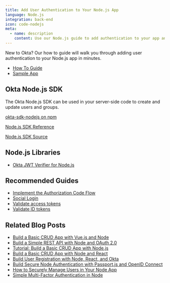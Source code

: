 ```yaml
---
title: Add User Authentication to Your Node.js App
language: Node.js
integration: back-end
icon: code-nodejs
meta:
  - name: description
    content: Use our Node.js guide to add authentication to your app and our Node.js SDK to create and update users and groups.
---
```


New to Okta? Our how to guide will walk you through adding user authentication to your Node.js app in minutes.

<ul class='language-ctas'>
	<li>
		<a href='/docs/guides/sign-into-web-app/nodeexpress/before-you-begin/' class='Button--blueDarkOutline' data-proofer-ignore>
			<span>How To Guide</span>
		</a>
	</li>
	<li>
		<a href='https://github.com/okta/samples-nodejs-express-4' class='Button--blueDarkOutline' data-proofer-ignore>
			<span>Sample App</span>
		</a>
	</li>
</ul>


## Okta Node.js SDK

The Okta Node.js SDK can be used in your server-side code to create and update users and groups.

<a href='https://www.npmjs.com/package/@okta/okta-sdk-nodejs' class="language-reference">
	<span class='icon download-16'></span> <span>okta-sdk-nodejs on npm</span>
</a>

<p class="language-reference">
	<a href='https://developer.okta.com/okta-sdk-nodejs/jsdocs/' class="language-reference">
		<span class='icon expression-16'></span>
		<span>Node.js SDK Reference</span>
	</a>
</p>

<a href='https://github.com/okta/okta-sdk-nodejs'>
	<span class='fa fa-github'></span> <span>Node.js SDK Source</span>
</a>

## Node.js Libraries

<ul class="language-libraries">
	<li>
		<i class='fa fa-github'></i>
		<a href="https://github.com/okta/okta-oidc-js/tree/master/packages/jwt-verifier">
			<span>Okta JWT Verifier for Node.js</span>
		</a>
	</li>
</ul>

## Recommended Guides


- [Implement the Authorization Code Flow](/docs/guides/implement-auth-code/)
- [Social Login](/docs/concepts/social-login/)
- [Validate access tokens](/docs/guides/validate-access-tokens)
- [Validate ID tokens](/docs/guides/validate-id-tokens)

## Related Blog Posts


- [Build a Basic CRUD App with Vue.js and Node](/blog/2018/02/15/build-crud-app-vuejs-node)
- [Build a Simple REST API with Node and OAuth 2.0](/blog/2018/08/21/build-secure-rest-api-with-node)
- [Tutorial: Build a Basic CRUD App with Node.js](/blog/2018/06/28/tutorial-build-a-basic-crud-app-with-node)
- [Build a Basic CRUD App with Node and React](/blog/2018/07/10/build-a-basic-crud-app-with-node-and-react)
- [Build User Registration with Node, React, and Okta](/blog/2018/02/06/build-user-registration-with-node-react-and-okta)
- [Build Secure Node Authentication with Passport.js and OpenID Connect](/blog/2018/05/18/node-authentication-with-passport-and-oidc)
- [How to Securely Manage Users in Your Node App](/blog/2018/06/26/securely-manage-users-node-app)
- [Simple Multi-Factor Authentication in Node](/blog/2018/05/22/simple-multifactor-authentication-in-node)


